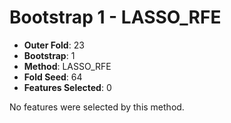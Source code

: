 # Bootstrap 1 - LASSO_RFE

- **Outer Fold**: 23
- **Bootstrap**: 1
- **Method**: LASSO_RFE
- **Fold Seed**: 64
- **Features Selected**: 0

No features were selected by this method.
